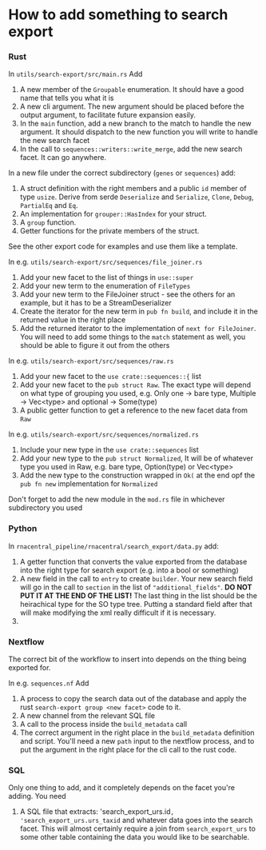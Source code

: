 # How to add something to search export



### Rust

In `utils/search-export/src/main.rs` Add

1. A new member of the `Groupable` enumeration. It should have a good name that tells you what it is
2. A new cli argument. The new argument should be placed before the output argument, to facilitate future expansion easily.
3. In the `main` function, add a new branch to the match to handle the new argument. It should dispatch to the new function you will write to handle the new search facet
4. In the call to `sequences::writers::write_merge`, add the new search facet. It can go anywhere.

In a new file under the correct subdirectory (`genes` or `sequences`) add:

1. A struct definition with the right members and a public `id` member of type `usize`. Derive from serde `Deserialize` and `Serialize`, `Clone`, `Debug`, `PartialEq` and `Eq`.
2. An implementation for `grouper::HasIndex` for your struct.
3. A `group` function.
4. Getter functions for the private members of the struct.

See the other export code for examples and use them like a template.

In e.g. `utils/search-export/src/sequences/file_joiner.rs`

1. Add your new facet to the list of things in `use::super`
2. Add your new term to the enumeration of `FileTypes`
3. Add your new term to the FileJoiner struct - see the others for an example, but it has to be a StreamDeserializer
4. Create the iterator for the new term in `pub fn build`, and include it in the returned value in the right place
5. Add the returned iterator to the implementation of `next for FileJoiner`. You will need to add some things to the `match` statement as well, you should be able to figure it out from the others

In e.g. `utils/search-export/src/sequences/raw.rs`

1. Add your new facet to the `use crate::sequences::{` list
2. Add your new facet to the `pub struct Raw`. The exact type will depend on what type of grouping you used, e.g. Only one -> bare type, Multiple -> Vec\<type\> and optional -> Some(type)
3. A public getter function to get a reference to the new facet data from `Raw`

In e.g. `utils/search-export/src/sequences/normalized.rs`

1. Include your new type in the `use crate::sequences` list
2. Add your new type to the `pub struct Normalized`, It will be of whatever type you used in Raw, e.g. bare type, Option(type) or Vec\<type\>
3. Add the new type to the construction wrapped in `Ok(` at the end opf the `pub fn new` implementation for `Normalized`

Don't forget to add the new module in the `mod.rs` file in whichever subdirectory you used

### Python

In `rnacentral_pipeline/rnacentral/search_export/data.py` add:

1. A getter function that converts the value exported from the database into the right type for search export (e.g. into a bool or something)
2. A new field in the call to `entry` to create `builder`. Your new search field will go in the call to `section` in the list of `"additional_fields"`. **DO NOT PUT IT AT THE END OF THE LIST!** The last thing in the list should be the heirachical type for the SO type tree. Putting a standard field after that will make modifying the xml really difficult if it is necessary.
3.

### Nextflow
The correct bit of the workflow to insert into depends on the thing being exported for.

In e.g. `sequences.nf` Add

1. A process to copy the search data out of the database and apply the rust `search-export group <new facet>` code to it.
2. A new channel from the relevant SQL file
3. A call to the process inside the `build_metadata` call
4. The correct argument in the right place in the `build_metadata` definition and script. You'll need a new `path` input to the nextflow process, and to put the argument in the right place for the cli call to the rust code.

### SQL
Only one thing to add, and it completely depends on the facet you're adding. You need

1. A SQL file that extracts: 'search_export_urs.id`, 'search_export_urs.urs_taxid` and whatever data goes into the search facet. This will almost certainly require a join from `search_export_urs` to some other table containing the data you would like to be searchable.
